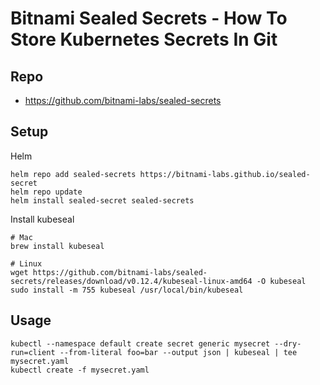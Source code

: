 # Bitnami Sealed Secrets - How To Store Kubernetes Secrets In Git


## Repo

- https://github.com/bitnami-labs/sealed-secrets  

## Setup

Helm
```
helm repo add sealed-secrets https://bitnami-labs.github.io/sealed-secret
helm repo update
helm install sealed-secret sealed-secrets
```


Install kubeseal
```
# Mac
brew install kubeseal

# Linux
wget https://github.com/bitnami-labs/sealed-secrets/releases/download/v0.12.4/kubeseal-linux-amd64 -O kubeseal
sudo install -m 755 kubeseal /usr/local/bin/kubeseal
```



## Usage


```
kubectl --namespace default create secret generic mysecret --dry-run=client --from-literal foo=bar --output json | kubeseal | tee mysecret.yaml
kubectl create -f mysecret.yaml
```


